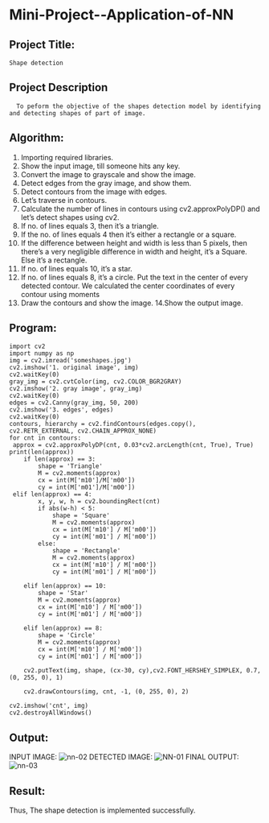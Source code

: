# Mini-Project--Application-of-NN

## Project Title:
    Shape detection
## Project Description 
      To peform the objective of the shapes detection model by identifying and detecting shapes of part of image.
## Algorithm:
1.	Importing required libraries.
2.	Show the input image, till someone hits any key.
3.	Convert the image to grayscale and show the image.
4.	 Detect edges from the gray image, and show them.
5.	Detect contours from the image with edges.
6.	Let’s traverse in contours. 
7.	Calculate the number of lines in contours using cv2.approxPolyDP() and let’s detect shapes using cv2. 
8.	If no. of lines equals 3, then it’s a triangle.
9.	If the no. of lines equals 4 then it’s either a rectangle or a square.
10.	If the difference between height and width is less than 5 pixels, then there’s a very negligible difference in width and height, it’s a Square. Else it’s a rectangle.
11.	 If no. of lines equals 10, it’s a star.
12.	If no. of lines equals 8, it’s a circle. Put the text in the center of every detected contour. We calculated the center coordinates of every contour using moments
13.	Draw the contours and show the image.
14.Show the output image.

## Program:
```
import cv2
import numpy as np
img = cv2.imread('someshapes.jpg')
cv2.imshow('1. original image', img)
cv2.waitKey(0)
gray_img = cv2.cvtColor(img, cv2.COLOR_BGR2GRAY)
cv2.imshow('2. gray image', gray_img)
cv2.waitKey(0)
edges = cv2.Canny(gray_img, 50, 200)
cv2.imshow('3. edges', edges)
cv2.waitKey(0)
contours, hierarchy = cv2.findContours(edges.copy(), cv2.RETR_EXTERNAL, cv2.CHAIN_APPROX_NONE)
for cnt in contours:
 approx = cv2.approxPolyDP(cnt, 0.03*cv2.arcLength(cnt, True), True)
print(len(approx))
    if len(approx) == 3:
        shape = 'Triangle'
        M = cv2.moments(approx)
        cx = int(M['m10']/M['m00'])
        cy = int(M['m01']/M['m00'])
 elif len(approx) == 4:
        x, y, w, h = cv2.boundingRect(cnt)
        if abs(w-h) < 5:
            shape = 'Square'
            M = cv2.moments(approx)
            cx = int(M['m10'] / M['m00'])
            cy = int(M['m01'] / M['m00'])
        else:
            shape = 'Rectangle'
            M = cv2.moments(approx)
            cx = int(M['m10'] / M['m00'])
            cy = int(M['m01'] / M['m00'])

    elif len(approx) == 10:
        shape = 'Star'
        M = cv2.moments(approx)
        cx = int(M['m10'] / M['m00'])
        cy = int(M['m01'] / M['m00'])

    elif len(approx) == 8:
        shape = 'Circle'
        M = cv2.moments(approx)
        cx = int(M['m10'] / M['m00'])
        cy = int(M['m01'] / M['m00'])

    cv2.putText(img, shape, (cx-30, cy),cv2.FONT_HERSHEY_SIMPLEX, 0.7, (0, 255, 0), 1)

    cv2.drawContours(img, cnt, -1, (0, 255, 0), 2)
    
cv2.imshow('cnt', img)
cv2.destroyAllWindows()
```
## Output:
INPUT IMAGE:
![nn-02](https://user-images.githubusercontent.com/114279259/205431846-71d9dfed-38e8-4905-bbea-440e82e65b1a.jpg)
DETECTED IMAGE:
![NN-01](https://user-images.githubusercontent.com/114279259/205431851-44c6d823-1565-4e6f-a86a-25ff691e7e37.png)
FINAL OUTPUT:
![nn-03](https://user-images.githubusercontent.com/114279259/205431866-698bdbed-5179-4704-8c1d-67f8f21fc2d8.png)


## Result:
Thus, The shape detection is implemented successfully.
